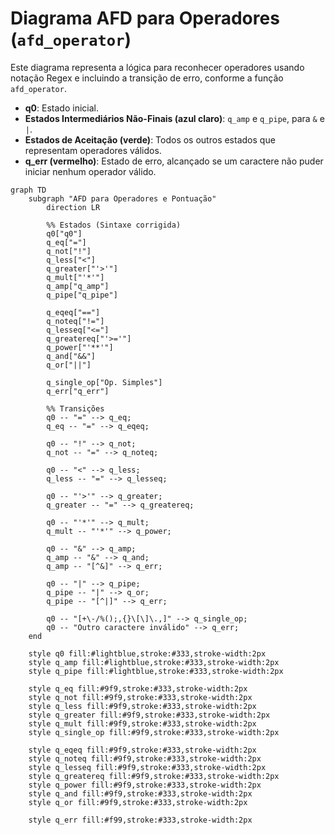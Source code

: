 # Diagrama AFD para Operadores (`afd_operator`)

Este diagrama representa a lógica para reconhecer operadores usando notação Regex e incluindo a transição de erro, conforme a função `afd_operator`.

-   **q0**: Estado inicial.
-   **Estados Intermediários Não-Finais (azul claro)**: `q_amp` e `q_pipe`, para `&` e `|`.
-   **Estados de Aceitação (verde)**: Todos os outros estados que representam operadores válidos.
-   **q_err (vermelho)**: Estado de erro, alcançado se um caractere não puder iniciar nenhum operador válido.

```mermaid
graph TD
    subgraph "AFD para Operadores e Pontuação"
        direction LR

        %% Estados (Sintaxe corrigida)
        q0["q0"]
        q_eq["="]
        q_not["!"]
        q_less["<"]
        q_greater["'>'"]
        q_mult["'*'"]
        q_amp["q_amp"]
        q_pipe["q_pipe"]

        q_eqeq["=="]
        q_noteq["!="]
        q_lesseq["<="]
        q_greatereq["'>='"]
        q_power["'**'"]
        q_and["&&"]
        q_or["||"]
        
        q_single_op["Op. Simples"]
        q_err["q_err"]

        %% Transições
        q0 -- "=" --> q_eq;
        q_eq -- "=" --> q_eqeq;

        q0 -- "!" --> q_not;
        q_not -- "=" --> q_noteq;

        q0 -- "<" --> q_less;
        q_less -- "=" --> q_lesseq;

        q0 -- "'>'" --> q_greater;
        q_greater -- "=" --> q_greatereq;
        
        q0 -- "'*'" --> q_mult;
        q_mult -- "'*'" --> q_power;

        q0 -- "&" --> q_amp;
        q_amp -- "&" --> q_and;
        q_amp -- "[^&]" --> q_err;

        q0 -- "|" --> q_pipe;
        q_pipe -- "|" --> q_or;
        q_pipe -- "[^|]" --> q_err;

        q0 -- "[+\-/%();,{}\[\]\.,]" --> q_single_op;
        q0 -- "Outro caractere inválido" --> q_err;
    end

    style q0 fill:#lightblue,stroke:#333,stroke-width:2px
    style q_amp fill:#lightblue,stroke:#333,stroke-width:2px
    style q_pipe fill:#lightblue,stroke:#333,stroke-width:2px

    style q_eq fill:#9f9,stroke:#333,stroke-width:2px
    style q_not fill:#9f9,stroke:#333,stroke-width:2px
    style q_less fill:#9f9,stroke:#333,stroke-width:2px
    style q_greater fill:#9f9,stroke:#333,stroke-width:2px
    style q_mult fill:#9f9,stroke:#333,stroke-width:2px
    style q_single_op fill:#9f9,stroke:#333,stroke-width:2px
    
    style q_eqeq fill:#9f9,stroke:#333,stroke-width:2px
    style q_noteq fill:#9f9,stroke:#333,stroke-width:2px
    style q_lesseq fill:#9f9,stroke:#333,stroke-width:2px
    style q_greatereq fill:#9f9,stroke:#333,stroke-width:2px
    style q_power fill:#9f9,stroke:#333,stroke-width:2px
    style q_and fill:#9f9,stroke:#333,stroke-width:2px
    style q_or fill:#9f9,stroke:#333,stroke-width:2px
    
    style q_err fill:#f99,stroke:#333,stroke-width:2px
```